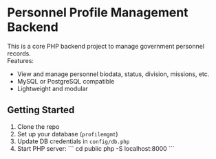 # Personnel Profile Management Backend

This is a core PHP backend project to manage government personnel records.  
Features:
- View and manage personnel biodata, status, division, missions, etc.
- MySQL or PostgreSQL compatible
- Lightweight and modular

## Getting Started

1. Clone the repo  
2. Set up your database (`profilemgmt`)
3. Update DB credentials in `config/db.php`
4. Start PHP server:
\`\`\`
cd public
php -S localhost:8000
\`\`\`
